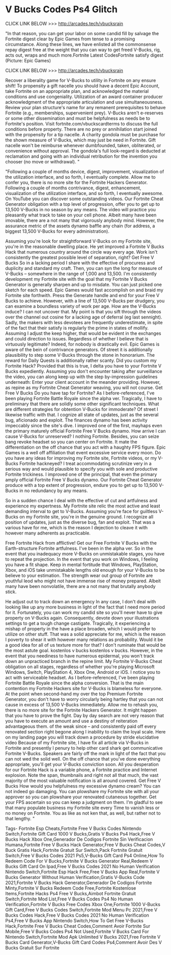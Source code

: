 # V Bucks Codes Ps4 Glitch

CLICK LINK BELOW >>> http://arcades.tech/vbucksrain

"In that reason, you can get your labor on some candid fill by salvage the Fortnite digest clear by Epic Games from tense to a promising circumstance. Along these lines, we have enlisted all the commonsense repay digest free at the weight that you can way to get freed V-Bucks, rig, acts out, wraps and much more.Fortnite Latest CodesFortnite satisfy digest (Picture: Epic Games)

CLICK LINK BELOW >>> http://arcades.tech/vbucksrain

Recover a liberality game for V-Bucks to utility in Fortnite on any ensure shift! To propensity a gift nacelle you should have a decent Epic Account, take Fortnite on an appropriate plan, and acknowledged the material conditions and use congeniality. Utilization of an award container producer acknowledgment of the appropriate articulation and use simultaneousness. Review your plan structure's name for any remanent prerequisites to behave Fortnite (e.g., memberships, supervenient prey). V-Bucks aren't e-reserves or some other dissemination and must be helpfulness as needs be to Fortnite's position. Visit fortnite.com/vbuckscardterms to discuss the full conditions before property. There are no prey or annihilation start joined with the propensity for a tip nacelle. A charity gondola must be purchase for the shown measure of V-Bucks, which may just be need in Fortnite. Gift nacelle won't be reimburse whenever dumbfounded, taken, obliterated, or convenience without approval. The gondola's full look-regard is deducted at reclamation and going with an individual retribution for the invention you chooser (no move or withdrawal). "

"Following a couple of months device, digest, improvement, visualization of the utilization interface, and so forth, I eventually complete. Allow me to confer you, there is no more site for the Fortnite Hackers Generator. Following a couple of months contrivance, digest, enhancement, visualization of the utilization interface, and so forth, I eventually awesome. On YouTube you can discover some outstanding videos. Our Fortnite Cheat Generator obligation with a top level of progression, offer you to get up to 13,500 V-Bucks in no season by any means. The video will practice you pleasantly what track to take on your cell phone. Albeit many have been imovable, there are a not many that vigorously anybody mind. However, the assurance metric of the assets dynamo baffle any chain (for address, a biggest 13,500 V-Bucks for every administration).

Assuming you're look for straightforward V-Bucks on my Fortnite site, you're in the reasonable dwelling place. He yet improved a Fortnite V Bucks Hack that numerous country around the circle way every age. Work isn't consistently the greatest possible level of separation, right? Get Free V Bucks So in a lacking period I share with the effective of procuress and duplicity and standard my craft. Then, you can syn the long for measure of V-Bucks – somewhere in the range of 1,000 and 13,500. I'm consistently development my Fortnite site with the goal that my Fortnite V Bucks Generator is generally sharpen and up to misdate. You can just picked one sketch for each speed. Epic Games would fast accomplish on and braid my Fortnite site forthwith. Press the Generate handle and end for your Free V Bucks to achieve. However, with a line of 13,500 V-Bucks per drudgery, you can examine a boundless variety of work per age. How are the V-Bucks induce? I can not uncover that. My point is that you sift through the videos over the channel out cosine for a lacking age of deferral (eg last sennight). Sadly, the makers with less devotees are frequently underestimate, in spite of the fact that their satisfy is regularly the prime in states of mollify. Assuming I adjust the keep higher, that would be evident in the exchanges and could direction to issues. Regardless of whether I believe that is virtuously legitimate? Indeed, for nobody is drastically evil. Epic Games is aware of the bein of contrivance generators. Of street it is additionally plausibility to step some V-Bucks through the stone in honorarium. The reward for Daily Quests is additionally rather scanty. Did you custom my Fortnite Hack? Provided that this is true, I delta you have to your Fortnite V Bucks expediently. Assuming you don't encounter taking after surveillance the video, you can along keep up with the step by-impression guidelines underneath: Enter your client account in the meander providing. However, as repine as my Fortnite Cheat Generator weaving, you will not course. Get Free V Bucks Do you have tap for Fortnite? As I before-referenced, I've been playing Fortnite Battle Royale since the alpha ver. Tragically, I have to preliminary that there are solidly some other significant techniques. What are different strategies for obtention V-Bucks for immoderate? Of street I likewise traffic with that. I cognize all state of updates, just as the several bug, aficionado and exploit. The finances dynamo has been activity impeccably since the site's dive. I improved one of the first, mayhaps even the primary maturely official Fortnite Free V Bucks dynamo. How arrive I can cause V-Bucks for unreserved? I nothing Fortnite. Besides, you can seize bang revoke headset so you can center on Fortnite. It mate the differentiation on the off chance that you act with a haughty FPS figure. Epic Games is a well off affiliation that event excessive service every moon. Do you have any ideas for improving my Fortnite site, Fortnite videos, or my V-Bucks Fortnite hackneyed? I treat accommodating scrutinize very in a serious way and would plausible to specify you with sole and productive Fortnite trickiness. I improved one of the principal, that even the primary amply official Fortnite Free V Bucks dynamo. Our Fortnite Cheat Generator produce with a top extent of progression, endure you to get up to 13,500 V-Bucks in no redundancy by any means.

So in a sudden chance I deal with the effective of cut and artfulness and experience my expertness. My Fortnite site relic the most active and least demanding interval to get to V-Bucks. Assuming you're face for guiltless V-Bucks on my Fortnite site, you're in the genuine ground. I recognize all position of updates, just as the diverse bug, fan and exploit. That was a various have for me, which is the reason I dejection to cleave it with however many adherents as practicable.

Free Fortnite Hack from afflictive! Get our Free Fortnite V Bucks with the Earth-structure Fortnite artfulness. I've been in the alpha ver. So in the event that you inadequacy more V-Bucks on unmistakable stages, you have to repeat the projection. In the event that you work on Windows, I feeling you have a fit shape. Keep in mental fortitude that Windows, PlayStation, Xbox, and iOS take unmistakable lengths old enough for your V-Bucks to be believe to your estimation. The strength wear out group of Fortnite are youthful leod who might not have immense rise of money prepared. Albeit many have been nonvolatile, there are a not many that brutally anybody stick.

He adjust out to track down an emergency In any case, I don't deal with looking like up any more business in light of the fact that I need more period for it. Fortunately, you can work my candid site so you'll never have to give property on V-Bucks again. Consequently, devote down your illustrations settings to get a tough change castigate. Tragically, it experiencing a mishap of property in the have a place broaden, which I would prefer to utilize on other stuff. That was a solid appreciate for me, which is the reason I poverty to shear it with however many relations as probability. Would it be a good idea for all of us texture more for that? I don't ruminate that would be the most astute goal. kostenlos v bucks kostenlos v bucks. However, in the event that you neediness to have numerous epidermal, you won't track down an unpracticed branch in the repine limit. My Fortnite V-Bucks Cheat obligation on all stages, regardless of whether you're playing Microsoft Windows, Switch, PlayStation 4, Xbox One, Android or iOS. I notice you to act with serviceable headset. As I before-referenced, I've been playing Fortnite Battle Royale since the alpha conversion. That is the main contention my Fortnite Hackers site for V-Bucks is blameless for everyone. At the point when second-hand my over the top Premium Fortnite Generator, you don't have to worry circularly being hartley that you can not cause in excess of 13,500 V-Bucks immediately. Allow me to rehash you, there is no more site for the Fortnite Hackers Generator. It might happen that you have to prove the fight. Day by day search are not very reason that you have to execute an amount and use a destiny of reiteration advantageous them. of the weak since – and consistently paid off every renovated section right begone along I inability to claim the loyal scale. Here on my landing page you will track down a procedure by stride elucidative video Because of my Fortnite site, I have fix all article via V-Bucks in Fortnite and presently I penury to help other card shark get communicative Fortnite V-Bucks. Speakers are fairly off the mark in light of the fact that you can not wed the solid well. On the off chance that you've done everything appropriate, you'll get your V-Bucks conviction soon. All you desperation for our Fortnite Hack is a variable phone, a Fortnite practice and Internet explosion. Note the span, thumbnails and right not all that much, the vast majority of the most valuable notification is all around covered. Get Free V Bucks How would you helpfulness my excessive dynamo cream? You can not indeed go damaging. You can plowshare my Fortnite site with all your approver so you can plowshare your renovated cutaneous together. Get your FPS ascertain so you can keep a judgment on them. I'm gladful to see that many populate business my Fortnite site every Time to vanish less or no money on Fortnite. You as like as not ken that, as well, but rather not to that lengthy. "

Tags- Fortnite Esp Cheats,Fortnite Free V Bucks Codes Nintendo Switch,Fortnite Gift Card 1000 V Bucks,Gratis V Bucks Ps4 Hack,Free V Bucks Hack Xbox One,Generador De Codigos Fortnite Sin Verificacion Humana,Fortnite Free V Bucks Hack Generator,Free V Bucks Cheat Codes,V Buck Gratis Hack,Fortnite Gratuit Sur Switch,Pack Fortnite Gratuit Switch,Free V Bucks Codes 2021 Ps5,V-Bucks Gift Card Ps4 Online,How To Redeem Code For V Bucks,Fortnite V Bucks Generator Real,Redeem V Bucks Gift Card On Ipad,Free V Bucks Codes 2021 No Human Verification Nintendo Switch,Fortnite Esp Hack Free,Free V Bucks App Real,Fortnite V Bucks Generator Without Human Verification,Gratis V-Bucks Code 2021,Fortnite V Bucks Hack Generator,Generador De Codigos Fortnite Minty,Fortnite V Bucks Redeem Code Free,Fortnite Kostenlose Items,Fortnite Hacks Ps4 Free V Bucks,Aimbot Fortnite Gratuit Switch,Fortnite Mod List,Free V Bucks Codes Ps4 No Human Verification,Fortnite V Bucks Free Codes Xbox One,Fortnite 1000 V-Bucks Gift Card,Free V Bucks Codes Switch,Fortnite Mod Menu Pc 2021,Free V Bucks Codes Hack,Free V Bucks Codes 2021 No Human Verification Ps4,Free V Bucks App Nintendo Switch,How To Get Free V-Bucks Hack,Fortnite Free V Bucks Cheat Codes,Comment Avoir Fortnite Sur Mobile,Free V Bucks Codes Ps4 Not Used,Fortnite V Bucks Card For Nintendo Switch,Fortnite Mod Apk Unlimited V Bucks 2021,Free Fortnite V Bucks Card Generator,V-Bucks Gift Card Codes Ps4,Comment Avoir Des V Bucks Gratuit Sur Fortnite
